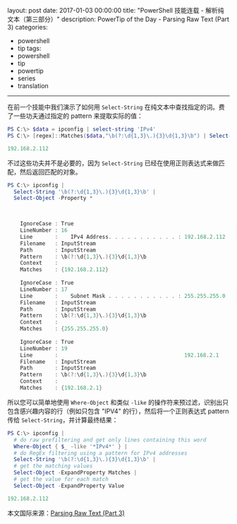 layout: post
date: 2017-01-03 00:00:00
title: "PowerShell 技能连载 - 解析纯文本（第三部分）"
description: PowerTip of the Day - Parsing Raw Text (Part 3)
categories:
- powershell
- tip
tags:
- powershell
- tip
- powertip
- series
- translation
---
在前一个技能中我们演示了如何用 `Select-String` 在纯文本中查找指定的词。费了一些功夫通过指定的 pattern 来提取实际的值：

```powershell
PS C:\> $data = ipconfig | select-string 'IPv4' 
PS C:\> [regex]::Matches($data,"\b(?:\d{1,3}\.){3}\d{1,3}\b") | Select-Object -ExpandProperty Value

192.168.2.112
```

不过这些功夫并不是必要的，因为 `Select-String` 已经在使用正则表达式来做匹配，然后返回匹配的对象。


```powershell
PS C:\> ipconfig | 
  Select-String '\b(?:\d{1,3}\.){3}\d{1,3}\b' | 
  Select-Object -Property *


    
    IgnoreCase : True
    LineNumber : 16
    Line       :    IPv4 Address. . . . . . . . . . . : 192.168.2.112
    Filename   : InputStream
    Path       : InputStream
    Pattern    : \b(?:\d{1,3}\.){3}\d{1,3}\b
    Context    : 
    Matches    : {192.168.2.112}
    
    IgnoreCase : True
    LineNumber : 17
    Line       :    Subnet Mask . . . . . . . . . . . : 255.255.255.0
    Filename   : InputStream
    Path       : InputStream
    Pattern    : \b(?:\d{1,3}\.){3}\d{1,3}\b
    Context    : 
    Matches    : {255.255.255.0}
    
    IgnoreCase : True
    LineNumber : 19
    Line       :                                        192.168.2.1
    Filename   : InputStream
    Path       : InputStream
    Pattern    : \b(?:\d{1,3}\.){3}\d{1,3}\b
    Context    : 
    Matches    : {192.168.2.1}
```

所以您可以简单地使用 `Where-Object` 和类似 `-like` 的操作符来预过滤，识别出只包含感兴趣内容的行（例如只包含 "IPV4" 的行），然后将一个正则表达式 pattern 传给 `Select-String`，并计算最终结果：


```powershell
PS C:\> ipconfig | 
  # do raw prefiltering and get only lines containing this word
  Where-Object { $_ -like '*IPv4*' } |
  # do RegEx filtering using a pattern for IPv4 addresses
  Select-String '\b(?:\d{1,3}\.){3}\d{1,3}\b' | 
  # get the matching values
  Select-Object -ExpandProperty Matches |
  # get the value for each match
  Select-Object -ExpandProperty Value

192.168.2.112
```

<!--more-->
本文国际来源：[Parsing Raw Text (Part 3)](http://community.idera.com/powershell/powertips/b/tips/posts/parsing-raw-text-part-3)
